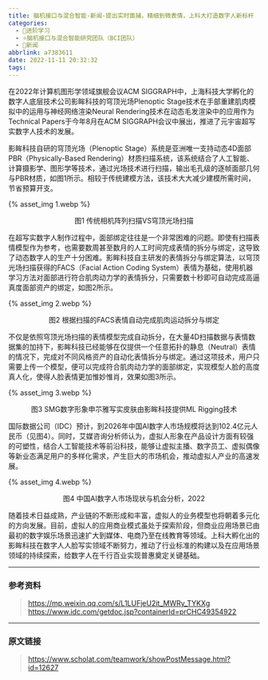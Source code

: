 ```yaml
---
title: 脑机接口与混合智能-新闻-提出实时面捕，精细到微表情，上科大打造数字人新标杆
categories:
  - 🌙进阶学习
  - ⭐脑机接口与混合智能研究团队（BCI团队）
  - 💫新闻
abbrlink: a7383611
date: 2022-11-11 20:32:32
tags:
---
```


在2022年计算机图形学领域旗舰会议ACM SIGGRAPH中，上海科技大学孵化的数字人底层技术公司影眸科技的穹顶光场Plenoptic Stage技术在手部重建肌肉模拟中的运用与神经网络渲染Neural Rendering技术在动态毛发渲染中的应用作为Technical Papers于今年8月在ACM SIGGRAPH会议中展出，推进了元宇宙超写实数字人技术的发展。

影眸科技自研的穹顶光场（Plenoptic Stage）系统是亚洲唯一支持动态4D面部PBR（Physically-Based Rendering）材质扫描系统，该系统结合了人工智能、计算摄影学、图形学等技术，通过光场技术进行扫描，输出毛孔级的逐帧面部几何与PBR材质，如图1所示。相较于传统建模方法，该技术大大减少建模所需时间，节省预算开支。

{% asset_img 1.webp %}
<div align='center'>图1 传统相机阵列扫描VS穹顶光场扫描</div>

<!--more-->

在超写实数字人制作过程中，面部绑定往往是一个非常困难的问题。即使有扫描表情模型作为参考，也需要数周甚至数月的人工时间完成表情的拆分与绑定，这导致了动态数字人的生产十分困难。影眸科技自主研发的表情拆分与绑定算法，以穹顶光场扫描获得的FACS（Facial Action Coding System）表情为基础，使用机器学习方法对面部进行符合肌肉动力学的表情拆分，只需要数十秒即可自动完成高逼真度面部资产的绑定，如图2所示。

{% asset_img 2.webp %}
<div align='center'>图2 根据扫描的FACS表情自动完成肌肉运动拆分与绑定</div>

不仅是依照穹顶光场扫描的表情模型完成自动拆分，在大量4D扫描数据与表情数据集的加持下，影眸科技已经能够在仅提供一个任意拓扑的静息（Neutral）表情的情况下，完成对不同风格资产的自动化表情拆分与绑定。通过这项技术，用户只需要上传一个模型，便可以完成符合肌肉动力学的面部绑定，实现模型人脸的高度真人化，使得人脸表情更加惟妙惟肖，效果如图3所示。

{% asset_img 3.webp %}
<div align='center'>图3 SMG数字形象申䒕雅写实皮肤由影眸科技提供ML Rigging技术</div>

国际数据公司（IDC）预计，到2026年中国AI数字人市场规模将达到102.4亿元人民币（见图4）。同时，艾媒咨询分析师认为，虚拟人形象在产品设计方面有较强的可塑性，结合人工智能技术等前沿科技，能够让虚拟主播、数字员工、虚拟偶像等新业态满足用户的多样化需求，产生巨大的市场机会，推动虚拟人产业的高速发展。

{% asset_img 4.webp %}
<div align='center'>图4  中国AI数字人市场现状与机会分析，2022</div>

随着技术日益成熟，产业链的不断形成和丰富，虚拟人的业务模型也将朝着多元化的方向发展。目前，虚拟人的应用商业模式虽处于探索阶段，但商业应用场景已由最初的数字娱乐场景迅速扩大到媒体、电商乃至在线教育等领域。上科大孵化出的影眸科技在数字人人脸写实领域不断努力，推动了行业标准的构建以及在应用场景领域的持续探索，给数字人在千行百业实现普惠奠定关键基础。

***

### 参考资料

> <https://mp.weixin.qq.com/s/L1LUFjeU2it_MWRy_TYKXg>
> <https://www.idc.com/getdoc.jsp?containerId=prCHC49354922>

***

### 原文链接

> <https://www.scholat.com/teamwork/showPostMessage.html?id=12627>
